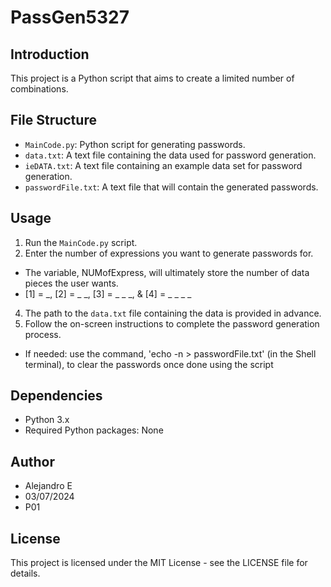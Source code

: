 # PassGen5327

## Introduction
This project is a Python script that aims to create a limited number of combinations. 

## File Structure
- `MainCode.py`: Python script for generating passwords.
- `data.txt`: A text file containing the data used for password generation.
- `ieDATA.txt`: A text file containing an example data set for password generation.
- `passwordFile.txt`: A text file that will contain the generated passwords.

## Usage
1. Run the `MainCode.py` script.
2. Enter the number of expressions you want to generate passwords for.
- The variable, NUMofExpress, will ultimately store the number of data pieces the user wants.
- [1] = _, [2] = _ _, [3] = _ _ _, & [4] = _ _ _ _
4. The path to the `data.txt` file containing the data is provided in advance.
5. Follow the on-screen instructions to complete the password generation process.
- If needed: use the command, 'echo -n > passwordFile.txt' (in the Shell terminal), to clear the passwords once done using the script

## Dependencies
- Python 3.x
- Required Python packages: None

## Author
- Alejandro E
- 03/07/2024
- P01

## License
This project is licensed under the MIT License - see the LICENSE file for details.
